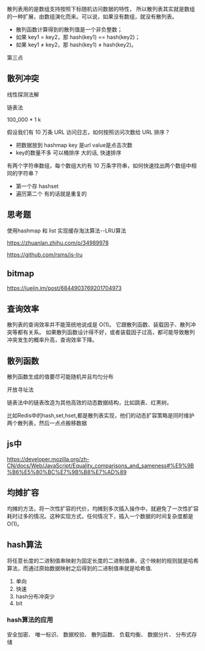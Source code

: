 散列表用的是数组支持按照下标随机访问数据的特性，
所以散列表其实就是数组的一种扩展，由数组演化而来。可以说，如果没有数组，就没有散列表。


- 散列函数计算得到的散列值是一个非负整数；
- 如果 key1 = key2，那 hash(key1) == hash(key2)；
- 如果 key1 ≠ key2，那 hash(key1) ≠ hash(key2)。

第三点

## 散列冲突

线性探测法解

链表法

100_000 * 1 k

假设我们有 10 万条 URL 访问日志，如何按照访问次数给 URL 排序？

- 把数据放到 hashmap  key 是url value是点击次数
- key的数量不多 可以桶排序 大的话, 快速排序


有两个字符串数组，每个数组大约有 10 万条字符串，如何快速找出两个数组中相同的字符串？

- 第一个存 hashset
- 遍历第二个 有的话就是重复的


## 思考题

使用hashmap 和 list 实现缓存淘汰算法--LRU算法

https://zhuanlan.zhihu.com/p/34989978

https://github.com/rsms/js-lru


## bitmap

https://juejin.im/post/6844903769201704973


## 查询效率

散列表的查询效率并不能笼统地说成是 O(1)。
它跟散列函数、装载因子、散列冲突等都有关系。
如果散列函数设计得不好，或者装载因子过高，都可能导致散列冲突发生的概率升高，查询效率下降。



## 散列函数

散列函数生成的值要尽可能随机并且均匀分布

开放寻址法

链表法中的链表改造为其他高效的动态数据结构，比如跳表、红黑树。

比如Redis中的hash,set,hset,都是散列表实现，他们的动态扩容策略是同时维护两个散列表，然后一点点搬移数据


## js中

https://developer.mozilla.org/zh-CN/docs/Web/JavaScript/Equality_comparisons_and_sameness#%E9%9B%B6%E5%80%BC%E7%9B%B8%E7%AD%89



## 均摊扩容

均摊的方法，将一次性扩容的代价，均摊到多次插入操作中，就避免了一次性扩容耗时过多的情况。这种实现方式，任何情况下，插入一个数据的时间复杂度都是 O(1)。


## hash算法

将任意长度的二进制值串映射为固定长度的二进制值串，这个映射的规则就是哈希算法，而通过原始数据映射之后得到的二进制值串就是哈希值.

1. 单向
2. 快速
3. hash分布冲突少
4. bit 

### hash算法的应用

安全加密、
唯一标识、
数据校验、
散列函数、
负载均衡、
数据分片、
分布式存储